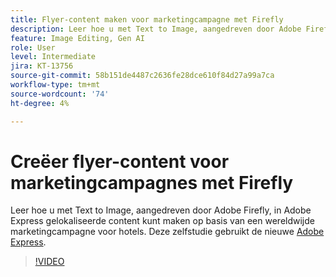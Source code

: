 ```yaml
---
title: Flyer-content maken voor marketingcampagne met Firefly
description: Leer hoe u met Text to Image, aangedreven door Adobe Firefly, gelokaliseerde content uit een wereldwijde marketingcampagne in een Adobe Express kunt gebruiken
feature: Image Editing, Gen AI
role: User
level: Intermediate
jira: KT-13756
source-git-commit: 58b151de4487c2636fe28dce610f84d27a99a7ca
workflow-type: tm+mt
source-wordcount: '74'
ht-degree: 4%

---
```


# Creëer flyer-content voor marketingcampagnes met Firefly

Leer hoe u met Text to Image, aangedreven door Adobe Firefly, in Adobe Express gelokaliseerde content kunt maken op basis van een wereldwijde marketingcampagne voor hotels. Deze zelfstudie gebruikt de nieuwe [Adobe Express](https://www.adobe.com/express/).

>[!VIDEO](https://video.tv.adobe.com/v/3443590?quality=12&learn=on&hidetitle=true&captions=dut)
